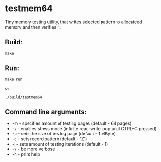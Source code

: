 # testmem64
Tiny memory testing utility, that writes selected pattern to allocateed memory and then verifies it.

Build:
-
~~~
make
~~~
Run:
-
~~~
make run
~~~
or
~~~
./build/testmem64
~~~
Command line arguments:
-
- -m - specifies amount of testing pages (default - 64 pages)
- -s - enables stress mode (infinite read-write loop until CTRL+C pressed)
- -p - sets the size of testing page (default - 1 MByte)
- -c - sets record pattern (default - 'Z')
- -i - sets amount of testing iterations (default - 1)
- -v - be more verbose
- -h - print help
